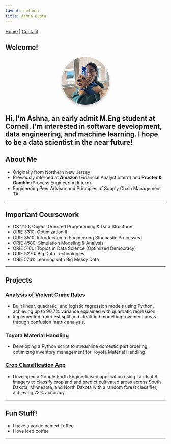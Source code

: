 ```yaml
---
layout: default
title: Ashna Gupta
---
```

[Home](/) | [Contact](/contact)
## Welcome!
<img src="/assets/css/profile.JPEG" alt="Ashna" width="150" height="150" style="border-radius: 50%; object-fit: cover; display: block; margin: 0 auto 20px; box-shadow: 0 4px 8px rgba(0, 0, 0, 0.2);" />

Hi, I’m Ashna, an early admit M.Eng student at Cornell. I'm interested in software development, data engineering, and machine learning. I hope to be a data scientist in the near future!
---

## About Me

- Originally from Northern New Jersey
- Previously interned at **Amazon** (Financial Analyst Intern) and **Procter & Gamble** (Process Engineering Intern)
- Engineering Peer Advisor and Principles of Supply Chain Management TA

---
## Important Coursework
- CS 2110: Object-Oriented Programming & Data Structures
- ORIE 3310: Optimization II
- ORIE 3510: Introduction to Engineering Stochastic Processes I
- ORIE 4580: Simulation Modeling & Analysis
- ORIE 5160: Topics in Data Science (Optimized Democracy)
- ORIE 5270: Big Data Technologies
- ORIE 5741: Learning with Big Messy Data
  
---
## Projects

### [Analysis of Violent Crime Rates](https://github.com/ag843/Violent-Crime-Rates-Analysis/blob/main/Analysis%20of%20Community%20Violent%20Crime%20Rates.pdf)
- Built linear, quadratic, and logistic regression models using Python, achieving up to 90.7% variance explained with quadratic regression.
- Implemented train/test split and identified model improvement areas through confusion matrix analysis.

### Toyota Material Handling
- Developing a Python script to streamline domestic part ordering, optimizing inventory management for Toyota Material Handling.

### [Crop Classification App](https://ee-ashnagupta.projects.earthengine.app/view/cultivate-land-prediction)
- Developed a Google Earth Engine-based application using Landsat 8 imagery to classify cropland and predict cultivated areas across South Dakota, Minnesota, and North Dakota with a random forest classifier, achieving 73% accuracy.

---
## Fun Stuff!

- I have a yorkie named Toffee
- I love iced coffee

---

